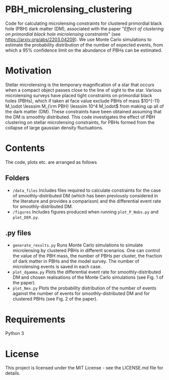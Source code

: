 # PBH_microlensing_clustering


Code for calculating microlensing constraints for clustered primordial black hole (PBH) dark matter (DM), associated with the paper "*Effect of clustering on primordial black hole microlensing constraints*"  (see https://arxiv.org/abs/2203.04209). We use Monte Carlo simulations to estimate the probability distribution of the number of expected events, from which a 95% confidence limit on the abundance of PBHs can be estimated.


# Motivation

Stellar microlensing is the temporary magnification of a star that occurs when a compact object passes close to the line of sight to the star. Various microlensing surveys have placed tight constraints on primordial black holes (PBHs), which if taken at face value exclude PBHs of mass $10^{-11} M_\odot \lesssim M_{\rm PBH} \lesssim 10^4 M_\odot$ from making up all of the dark matter (DM). These constraints have been obtained assuming that the DM is smoothly distributed. This code investigates the effect of PBH clustering on stellar microlensing constraints, for PBHs formed from the collapse of large gaussian density fluctuations.

# Contents
The code, plots etc. are arranged as follows

## Folders

* `/data_files` Includes files required to calculate constraints for the case of smoothly-distributed DM (which has been previously considered in the literature and provides a comparison) and the differential event rate for 
smoothly-distributed DM.
* `/figures` Includes figures produced when running `plot_P_Nobs.py` and `plot_DER.py`.

## .py files
* ` generate_results.py ` Runs Monte Carlo simulations to simulate microlensing by clustered PBHs in different scenarios. One can control the value of the PBH mass, the number of PBHs per cluster, the fraction of dark matter in PBHs and the model survey. The number of microlensing events is saved in each case.
* ` plot_dgamma.py ` Plots the differential event rate for smoothly-distributed DM and chosen realisations of the Monte Carlo simulations (see Fig. 1 of the paper).
* ` plot_Nex.py ` Plots the probability distribution of the number of events against the number of events for smoothly-distributed DM and for clustered PBHs (see Fig. 2 of the paper).

# Requirements
Python 3

# License
This project is licensed under the MIT License - see the LICENSE.md file for details.
